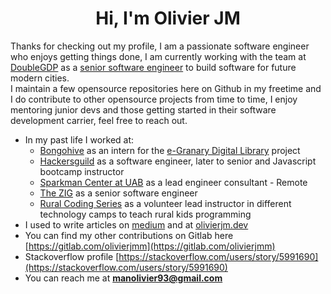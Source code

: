 <h1 align="center">Hi, I'm Olivier JM</h1> 

Thanks for checking out my profile, I am a passionate software engineer who enjoys getting things done, I am currently working with the team at <a href="https://doublegdp.com/about">DoubleGDP</a> as a [senior software engineer](https://www.doublegdp.com/company/2021/08/30/olivierm-promotion/) to build software for future modern cities.  
I maintain a few opensource repositories here on Github in my freetime and I do contribute to other opensource projects from time to time, I enjoy mentoring junior devs and those getting started in their software development carrier, feel free to reach out.

- In my past life I worked at:
    - [Bongohive](https://github.com/bongohive) as an intern for the [e-Granary Digital Library](https://www.widernet.org/egranary/) project 
    - [Hackersguild](https://github.com/hackersguild) as a software engineer, later to senior and Javascript bootcamp instructor
    - [Sparkman Center at UAB](https://www.uab.edu/sparkmancenter/) as a lead engineer consultant - Remote
    - [The ZIG](https://www.thezig.io/) as a senior software engineer
    - [Rural Coding Series](https://github.com/RuralCodingSeries) as a volunteer lead instructor in different technology camps to teach rural kids programming 
- I used to write articles on [medium](https://medium.com/@olivierjm) and at [olivierjm.dev](https://olivierjm.dev)
- You can find my other contributions on Gitlab here [https://gitlab.com/olivierjmm](https://gitlab.com/olivierjmm) 
- Stackoverflow profile [https://stackoverflow.com/users/story/5991690](https://stackoverflow.com/users/story/5991690)
- You can reach me at **manolivier93@gmail.com** 

